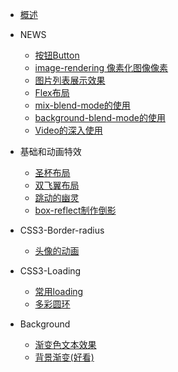  * [概述](start.md)
  
* NEWS
  * [按钮Button](button.md)
  * [image-rendering 像素化图像像素](image-rendering.md)
  * [图片列表展示效果](css3-skew-image.md)
  * [Flex布局](flex.md)
  * [mix-blend-mode的使用](mix-blend-mode.md)
  * [background-blend-mode的使用](background-blend-mode.md)
  * [Video的深入使用](video.md)

* 基础和动画特效
  * [圣杯布局](layout-sb.md)
  * [双飞翼布局](layout-sfy.md)
  * [跳动的幽灵](float-yl.md)
  * [box-reflect制作倒影<span class='new'></span>](css3-box-reflect.md)

* CSS3-Border-radius
  * [头像的动画](basic.md)

* CSS3-Loading
  * [常用loading<span class='new'></span>](loading.md)
  * [多彩圆环](loading-1.md)

* Background
  * [渐变色文本效果<span class="new"></span>](css3-font.md)
  * [背景渐变(好看)](background-1.md)
